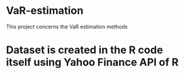 # VaR-estimation
This project concerns the VaR estimation methods
# Dataset is created in the R code itself using Yahoo Finance API of R
